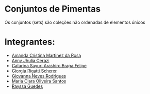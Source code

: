 # Conjuntos de Pimentas
Os conjuntos (sets) são coleções não ordenadas de elementos únicos

# Integrantes: 
- <a href="https://www.linkedin.com/in/amandamartinezdarosa/">Amanda Cristina Martinez da Rosa</a>
- <a href="https://www.linkedin.com/in/annycerazi/">Anny Jhulia Cerazi</a>
- <a href="https://www.linkedin.com/in/catarina-sayuri/">Catarina Sayuri Arashiro Braga Felipe</a> 
- <a href="https://www.linkedin.com/in/giorgiascherer3/">Giorgia Rigatti Scherer</a> 
- <a href="https://www.linkedin.com/in/giovanna-neves-rodrigues/">Giovanna Neves Rodrigues</a> 
- <a href="https://www.linkedin.com/in/mariaclaraos/">Maria Clara Oliveira Santos</a>
- <a href="https://www.linkedin.com/in/rayssaguedess/">Rayssa Guedes</a>
